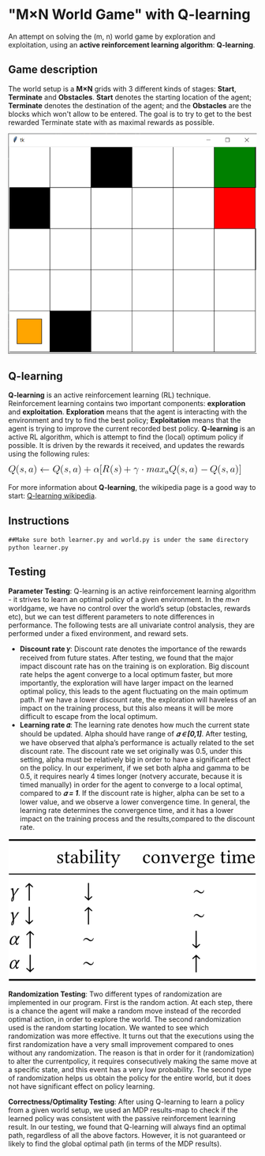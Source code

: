 # "M×N World Game" with Q-learning  
An attempt on solving the (m, n) world game by exploration and exploitation, using an **active reinforcement learning algorithm**: **Q-learning**.

## Game description
The world setup is a **M×N** grids with 3 different kinds of stages: **Start**,  **Terminate** and **Obstacles**. **Start** denotes the starting location of the agent; **Terminate** denotes the destination of the agent; and the **Obstacles** are the blocks which won't allow to be entered. The goal is to try to get to the best rewarded Terminate state with as maximal rewards as possible.

![map image](images/map.png)

## Q-learning
**Q-learning** is an active reinforcement learning (RL) technique. Reinforcement learning contains two important components: **exploration** and **exploitation**. **Exploration** means that the agent is interacting with the environment and try to find the best policy; **Exploitation** means that the agent is trying to improve the current recorded best policy. **Q-learning** is an active RL algorithm, which is attempt to find the (local) optimum policy if possible. It is driven by the rewards it received, and updates the rewards using the following rules:

![formula image](images/formula.png)

For more information about **Q-learning**, the wikipedia page is a good way to start: [Q-learning wikipedia](https://en.wikipedia.org/wiki/Q-learning).

## Instructions
    ##Make sure both learner.py and world.py is under the same directory
    python learner.py

## Testing
**Parameter Testing**: Q-learning is an active reinforcement learning algorithm - it strives to learn an optimal policy of a given environment. In the 𝑚×𝑛 worldgame, we have no control over the world’s setup (obstacles, rewards etc), but we can test different parameters to note differences in performance.
The following tests are all univariate control analysis, they are performed under a fixed environment, and reward sets.
 - **Discount rate 𝛾**: Discount rate denotes the importance of the rewards received from future states. After testing, we found that the major impact discount rate has on the training is on exploration. Big discount rate helps the agent converge to a local optimum faster, but more importantly, the exploration will have larger impact on the learned optimal policy, this leads to the agent fluctuating on the main optimum path. If we have a lower discount rate, the exploration will haveless of an impact on the training process, but this also means it will be more difficult to escape from the local optimum.
 - **Learning rate 𝛼**: The learning rate denotes how much the current state should be updated. Alpha should have range of ***𝛼 ∈ [0,1]***. After testing, we have observed that alpha’s performance is actually related to the set discount rate. The discount rate we set originally was 0.5, under this setting, alpha must be relatively big in order to have a significant effect on the policy. In our experiment, if we set both alpha and gamma to be 0.5, it requires nearly 4 times longer (notvery accurate, because it is timed manually) in order for the agent to converge to a local optimal, compared to ***𝛼 = 1***. If the discount rate is higher, alpha can be set to a lower value, and we observe a lower convergence time. In general, the learning rate determines the convergence time, and it has a lower impact on the training process and the results,compared to the discount rate.

![table image](images/table.png)

**Randomization Testing**: Two different types of randomization are implemented in our program. First is the random action. At each step, there is a chance the agent will make a random move instead of the recorded optimal action, in order to explore the world. The second randomization used is the random starting location. We wanted to see which randomization was more effective. It turns out that the executions using the first randomization have a very small improvement compared to ones without any randomization. The reason is that in order for it (randomization) to alter the currentpolicy, it requires consecutively making the same move at a specific state, and this event has a very low probability. The second type of randomization helps us obtain the policy for the entire world, but it does not have significant effect on policy learning.

**Correctness/Optimality Testing**: After using Q-learning to learn a policy from a given world setup, we used an MDP results-map to check if the learned policy was consistent with the passive reinforcement learning result. In our testing, we found that Q-learning will always find an optimal path, regardless of all the above factors. However, it is not guaranteed or likely to find the global optimal path (in terms of the MDP results).
